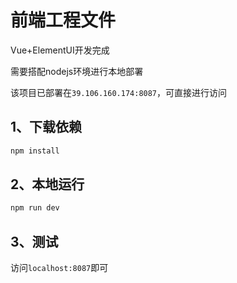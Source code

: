 # 前端工程文件

Vue+ElementUI开发完成

需要搭配nodejs环境进行本地部署

该项目已部署在`39.106.160.174:8087`，可直接进行访问

## 1、下载依赖

~~~bash
npm install
~~~

## 2、本地运行

~~~bash
npm run dev
~~~

## 3、测试

访问`localhost:8087`即可